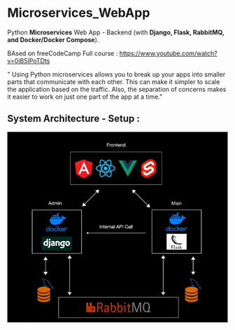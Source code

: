 # Microservices_WebApp

Python **Microservices** Web App - Backend (with **Django, Flask, RabbitMQ, and Docker/Docker Compose**).

BAsed on freeCodeCamp Full course : https://www.youtube.com/watch?v=0iB5IPoTDts

" Using Python microservices allows you to break up your apps into smaller parts that communicate with each other. This can make it simpler to scale the application based on the traffic. Also, the separation of concerns makes it easier to work on just one part of the app at a time."

## System Architecture - Setup :

<img src="https://github.com/GitTeaching/Microservices_WebApp/blob/master/Architecture.png" width="700">
